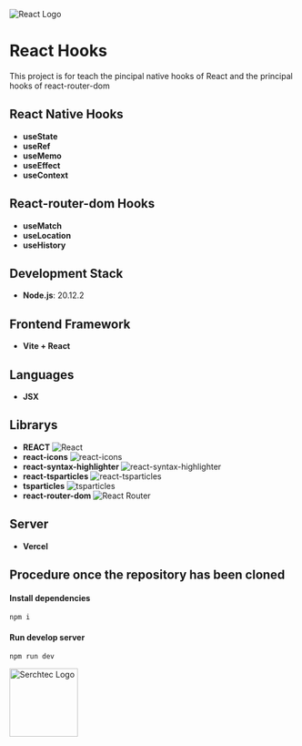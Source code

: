 ![React Logo](https://i.postimg.cc/XYgb7gsB/React-logo.webp)
# React Hooks

This project is for teach the pincipal native hooks of React and the principal hooks of react-router-dom

## React Native Hooks

- **useState**
- **useRef**
- **useMemo**
- **useEffect**
- **useContext**

## React-router-dom Hooks

- **useMatch**
- **useLocation**
- **useHistory**

## Development Stack

- **Node.js**: 20.12.2

## Frontend Framework

- **Vite + React**

## Languages

- **JSX**

## Librarys

- **REACT** ![React](https://img.shields.io/badge/React-20232A?style=for-the-badge&logo=react&logoColor=61DAFB)
- **react-icons** ![react-icons](https://img.shields.io/badge/react--icons-20232A?style=for-the-badge&logo=react&logoColor=61DAFB)
- **react-syntax-highlighter** ![react-syntax-highlighter](https://img.shields.io/badge/react--syntax--highlighter-20232A?style=for-the-badge&logo=react&logoColor=61DAFB)
- **react-tsparticles** ![react-tsparticles](https://img.shields.io/badge/react--tsparticles-20232A?style=for-the-badge&logo=react&logoColor=61DAFB)
- **tsparticles** ![tsparticles](https://img.shields.io/badge/tsparticles-20232A?style=for-the-badge&logo=react&logoColor=61DAFB)
- **react-router-dom**  ![React Router](https://img.shields.io/badge/React%20Router-CA4245?style=for-the-badge&logo=react-router&logoColor=white)

## Server

- **Vercel**

## Procedure once the repository has been cloned

#### Install dependencies

    npm i

#### Run develop server

    npm run dev

<img src="https://i.postimg.cc/Hn8F9Q1T/serchtec-logo.png" alt="Serchtec Logo" width="120px">